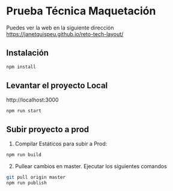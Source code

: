 # Prueba Técnica Maquetación

Puedes ver la web en la siguiente dirección 
https://janetquispeu.github.io/reto-tech-layout/

## Instalación

```bash
npm install
```

## Levantar el proyecto Local
http://localhost:3000
```
npm run start
```

## Subir proyecto a prod

1.  Compilar Estáticos para subir a Prod:

```bash
npm run build
```

2.  Pullear cambios en master. Ejecutar los siguientes comandos
```bash
git pull origin master
npm run publish
```
